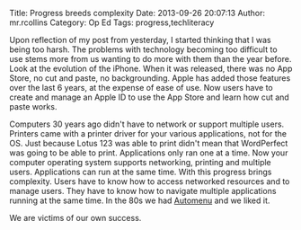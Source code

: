 Title: Progress breeds complexity
Date: 2013-09-26 20:07:13
Author: mr.rcollins
Category: Op Ed
Tags: progress,techliteracy

Upon reflection of my post from yesterday, I started thinking that I was being too harsh. The problems with technology becoming too difficult to use stems more from us wanting to do more with them than the year before. Look at the evolution of the iPhone. When it was released, there was no App Store, no cut and paste, no backgrounding. Apple has added those features over the last 6 years, at the expense of ease of use. Now users have to create and manage an Apple ID to use the App Store and learn how cut and paste works.

Computers 30 years ago didn't have to network or support multiple users. Printers came with a printer driver for your various applications, not for the OS. Just because Lotus 123 was able to print didn't mean that WordPerfect was going to be able to print. Applications only ran one at a time. Now your computer operating system supports networking, printing and multiple users. Applications can run at the same time. With this progress brings complexity. Users have to know how to access networked resources and to manage users. They have to know how to navigate multiple applications running at the same time. In the 80s we had [Automenu](http://www.magee.com/magee/Automenu.htm) and we liked it.

We are victims of our own success.
